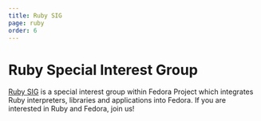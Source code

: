 ```yaml
---
title: Ruby SIG
page: ruby
order: 6
---
```


# Ruby Special Interest Group

[Ruby SIG](https://fedoraproject.org/wiki/Ruby_SIG) is a special interest group within Fedora Project which integrates Ruby interpreters, libraries and applications into Fedora. If you are interested in Ruby and Fedora, join us!
